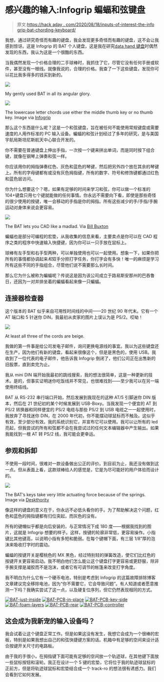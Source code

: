 # 感兴趣的输入:Infogrip 蝙蝠和弦键盘

> 原文:[https://hack aday . com/2020/08/18/inputs-of-interest-the-info grip-bat-chording-keyboard/](https://hackaday.com/2020/08/18/inputs-of-interest-the-infogrip-bat-chording-keyboard/)

我想，通过研究奇怪而有趣的键盘，我会发现更多奇怪而有趣的键盘，这不会让我感到惊讶。这是 Infogrip 的 BAT 个人键盘，这是我在研究[data hand 键盘](https://hackaday.com/2020/04/20/inputs-of-interest-the-differently-dexterous-datahand-directionalizes-digits/)时偶然发现的东西，我认为这是一个很酷的东西。

当我偶然发现一个价格合理的二手球棒时，我抓住了它，尽管它没有任何手册或软件，甚至没有一根线。就像我说的，合理的价格。我查了一下这些键盘，发现你可以花比我多得多的钱买到新的。

[![](../Images/260335e464024d9af26159f2cb6ec79e.png)](https://hackaday.com/wp-content/uploads/2020/07/BAT-beauty-shot.jpg)

My gently used BAT in all its angular glory.

[![](../Images/49f740545531af19077615ee3e7d8baf.png)](https://hackaday.com/wp-content/uploads/2020/07/BAT-lowercase-alpha.png)

The lowercase letter chords use either the middle thumb key or no thumb key. Image via [Infogrip](https://www.infogrip.com/docs/bat-guide/right-hand/launch.html)

那么这个东西是什么呢？这是一个和弦键盘，旨在被任何不能使用常规键盘或需要速度的人用作标准的 PC 输入设备。蝙蝠的和弦计划经过了多年的研究，是与美国宇航局斯坦尼斯航天中心联合开发的。

你不需要在普通键盘上伸出手指，一次按一个键来拼出单词，而是同时按下组合键，就像在钢琴上弹奏和弦一样。

你应该用你的拇指弹奏红色、灰色和蓝色的琴键，然后把另外四个放在其余的琴键上。所有的字母键都有或没有灰色拇指键，所有的数字、符号和修饰键都通过红色和蓝色层访问。

你为什么想要这个？嗯，如果有足够的时间来学习和弦，你可以做一个标准的 104+键盘只用七个键就能做的任何事情。你永远不需要向下看，即使是那些奇怪的很少使用的按键，唯一会移动的手指是你的拇指。所有这些减少的手/手指/手腕运动对身体来说会更容易。

[![](../Images/cff3cfbdbf1d4f550d6cb7066da55204.png)](https://hackaday.com/wp-content/uploads/2020/07/BAT-CAD.jpg)

The BAT lets you CAD like a madlad. Via [Bill Buxton](https://www.microsoft.com/buxtoncollection/a/pdf/bat%20newsletter.pdf)

蝙蝠也是部分可编程的宏垫，从我收集的信息来看，主要卖点是你可以在 CAD 程序之类的程序中快速输入快捷键，因为你可以一只手放在鼠标上。

球棒有左手型和右手型两种，可以单独使用也可以一起使用。想象一下，如果你把所有的事情都协调起来*和*双手分担打字任务，你打字会有多快！唯一的麻烦是学习所有这些不同的手指组合，尽管他们说不需要那么长时间。

那么它为什么被称为蝙蝠呢？传说这是因为该公司成立于路易斯安那州的巴吞鲁日，还因为一对并排坐着的蝙蝠看起来像一只蝙蝠。

## 连接器检查器

这个版本的 BAT 似乎来自可用性时间线的中间——20 世纪 90 年代末。它有一个 AT 端口和 5 针迷你 DIN，我最初从卖家的图片上误认为是 PS/2。哎呦！

[![](../Images/b22bfbba3131a96f0dbb4e86d7f7ea49.png)](https://hackaday.com/wp-content/uploads/2020/07/BAT-connectors.jpg)

At least all three of the cords are beige.

我做的第一件事是给公司发电子邮件，询问更换电源线的事宜。我以为这些键盘还在生产，因为他们有新的键盘，看起来很像这个，但是是黑色的，使用 USB。我收到了一位代表的电子邮件，他告诉我 Infogrip 倒闭了，他们公司正在出售新的旧股票，直到卖完为止。

我从 mini DIN 端开始我最初的跳线搜索，我的想法很简单，这是一种更新的技术。是的，但事实证明迷你吃饭线并不常见，也很难找到——至少我可以在另一端使用终结线。

BAT 从 RS-232 串行端口开始，然后发展到我现在的这种 AT/5 引脚迷你 DIN 版本，然后在 21 世纪初的某个时候发展到 USB-Boxy。当我发现一个便宜的 AT 到 PS/2 转换器和同样便宜的 PS/2 电缆与那些 PS/2 到 USB 电缆之一一起使用时，我放弃了寻找迷你 DIN，在 2000 年代初，你不能摆动球鼠标而不触及。这似乎有效，至少部分有效。我的系统识别它，并宣布它可以使用。我可以让所有的 led 亮起，但我尝试的所有和弦都不会在我尝试过的任何文本编辑器中产生输出。如果我能找到一根 AT 转 PS/2 线，我可能会更幸运。

## 参观和拆卸

不使用一段时间，很难对一款设备做出公正的评价。到目前为止，我还没有做到这一点。但从表面上看，这款球棒给人的感觉是，它是为尽可能好的用户体验而设计的。

[![](../Images/2b45171dbd82961d1672532c5101e4d7.png)](https://hackaday.com/wp-content/uploads/2020/07/BAT-red-black-springs-deskthority-1.jpg)

The BAT’s keys take very little actuating force because of the springs. Image via [Deskthority](https://deskthority.net/wiki/BAT_Keyboard)

像这样的键盘的意义在于，你永远不必低头看你的手。为了帮助解决这个问题，红色和蓝色的拇指键都有归位突起，而灰色的没有。

所有的键帽似乎都是向后安装的，与正常情况下成 180 度——根据我找到的图片，这就是 Infogrip 想要的样子。这样，按键的轮廓非常低，更容易操作。小指键比其他键高，以说明小指有多短和脆弱。在每个键帽下面，有三层 1/8”厚的泡沫来吸收打字时的震动。

蝙蝠的按键开关是樱桃色的 MX 黑色，经过特别轻的弹簧改造，使它们比红色的按键开关更容易启动。我不明白他们怎么能让这个键盘打字更容易或更舒服，除非手腕支撑是凝胶而不是泡沫，或者它有可调节的帐篷来改变打字角度。

我不明白为什么它有一个硬币电池，特别是考虑到 Infogrip 的这篇故障排除博客文章建议完全移除电池，因为“你不需要它，它会导致问题”。有人知道或者愿意推测一下吗？我确实尝试了这一点，以及硬复位序列，但它仍然表现相同的方式。

 [![BAT-just-inside](../Images/093d7686930a064bc9b7fc26ea5c5e4d.png "BAT-just-inside")](https://hackaday.com/2020/08/18/inputs-of-interest-the-infogrip-bat-chording-keyboard/bat-just-inside/)  [![BAT-PCB-in-place](../Images/a141cd51493962ca7bcd99fe02452972.png "BAT-PCB-in-place")](https://hackaday.com/2020/08/18/inputs-of-interest-the-infogrip-bat-chording-keyboard/bat-pcb-in-place/)  [![BAT-PCB-key-side](../Images/932d9bea02007c0b41f08783b5f88a57.png "BAT-PCB-key-side")](https://hackaday.com/2020/08/18/inputs-of-interest-the-infogrip-bat-chording-keyboard/bat-pcb-key-side/)  [![BAT-foam-layers](../Images/fbf90cea61ca340d721abb2003f3e326.png "BAT-foam-layers")](https://hackaday.com/2020/08/18/inputs-of-interest-the-infogrip-bat-chording-keyboard/bat-foam-layers/)  [![BAT-PCB-rear](../Images/8db376153bc5b60c55fa20f158ace152.png "BAT-PCB-rear")](https://hackaday.com/2020/08/18/inputs-of-interest-the-infogrip-bat-chording-keyboard/bat-pcb-rear/)  [![BAT-PCB-controller](../Images/836bb9fcfd7d12f89f01f10c7bbcf43f.png "BAT-PCB-controller")](https://hackaday.com/2020/08/18/inputs-of-interest-the-infogrip-bat-chording-keyboard/bat-pcb-controller/) 

## 这会成为我新宠的输入设备吗？

我会试着让这个键盘正常工作。但是如果这没有发生，我想它会成为一个很棒的宏板，特别是如果我想出自己的和弦快捷键方案的话。机箱中有足够的空间来设计适合按键开关尺寸的电路板。

由于我的手很小，在拇指键下面可能有足够的空间放一个轨迹球，在其他键下面放一些鼠标按钮和滚轮。我正在设计一个 5 键的宏垫，它将位于我的轨迹球鼠标的正前方，但是将轨迹球鼠标和宏垫结合成一个 track-ro 的想法很有诱惑力。我们会看到它如何发展。